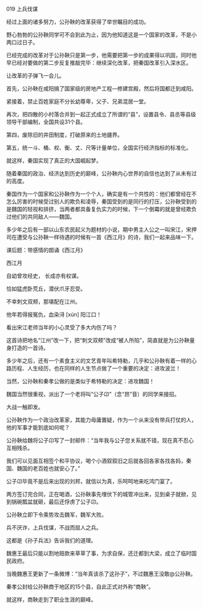 019 上兵伐谋




经过上面的诸多努力，公孙鞅的改革获得了举世瞩目的成功。

野心勃勃的公孙鞅同学可不会到此为止，因为他知道这是一个国家的改革，不是小两口过日子。

已经完成的改革对于公孙鞅只是第一步，他需要把第一步的成果得以巩固，同时他早已经对要做的第二步反复推敲完毕：继续深化改革，把秦国改革引入深水区。

让改革的子弹飞一会儿。



首先，公孙鞅在咸阳搞了国家级的房地产工程—修建宫殿，然后将国都迁到咸阳。

紧接着，禁止百姓家庭不分长幼尊卑，父子、兄弟混居一堂。

再次，把四散的小村落合并到一起正式成立了所谓的“县”，设置县令、县丞等县级领导干部编制，全国共设31个县。

第四，废除旧的井田制度，打破原来的土地疆界。

第五，统一斗、桶、权、衡、丈、尺等计量单位，全国实行经济指标的标准化。



就这样，秦国实现了真正的大国崛起梦。

随着秦国的政治、经济达到历史的巅峰，公孙鞅内心世界的自信也达到了从未有过的高度。

秦国作为一个国家和公孙鞅作为一个个人，确实是有一个共性的：他们都曾经在不怎么厉害的时候受过别人的欺负和凌辱，秦国受到的是同行的打压，公孙鞅受到的是魏国的轻视和排挤，当两者都具备复仇实力的时候，下一个倒霉的就是曾经欺负过他们的共同敌人——魏国。



多少年之后有一部以山东农民起义为题材的小说，期中男主人公之一叫宋江，宋押司在遭受与公孙鞅一样待遇的时候有一首《西江月》的诗，我们一起来品味一下。

课后题：带感情的朗诵《西江月》



西江月

自幼曾攻经史， 长成亦有权谋。

恰如猛虎卧荒丘，潜伏爪牙忍受。

不幸刺文双颊，那堪配在江州。

他年若得报冤仇，血染浔 [xún] 阳江口！



看出宋江老师当年的小心灵受了多大内伤了吗？

这首诗把地名“江州”改一下，把“刺文双颊”改成“被人所陷”，简直就是为公孙鞅量身打造的一首诗。



多少年之后，还有一个素食主义的文艺青年叫希特勒，几乎和公孙鞅有着一样的心路历程、人生经历，也在同样的人生节点做了一个重要的决定：进攻波兰！

当然，公孙鞅和秦孝公做的是类似于希特勒的决定：进攻魏国！



魏国当然很重视，派出了一个老将叫“公子卬”（念“昂”音）的同学来接招。

大战一触即发。

公孙鞅作为一个政治改革家，其能力毋庸置疑，作为一个从来没有带兵打仗的人，他的军事才能到底如何呢？

公孙鞅给魏将公子卬写了一封邮件：“当年我与公子您关系就不错，现在真不忍心互相残杀。

我们可以见面互相签个和平协议，喝个小酒叙叙旧之后就各回各家各找各妈，秦国、魏国的老百姓也就安心了。”

公子卬毕竟不是后来出现的刘邦，就信以为真，乐呵呵地来吃鸿门宴了。

两方签订完合同，正在喝酒，公孙鞅事先埋伏下的城管冲出来，见到桌子就掀，见到锅碗瓢盆就砸，最后还俘虏了公子卬。



公孙鞅立即下令乘势攻击魏军，魏军大败。

兵不厌诈，上兵伐谋，不战而屈人之兵。

这都是《孙子兵法》告诉我们的道理。



魏惠王最后只能以割地赔款来草草了事，为求自保，还迁都到大梁，成立了临时国民政府。

当晚魏惠王更新了一条微博：“当年真该杀了这孙子”，不过魏惠王没敢@公孙鞅。

秦孝公封给公孙鞅商于地区的15个县，自此正式对外称“商鞅”。

就这样，商鞅走到了职业生涯的巅峰。

